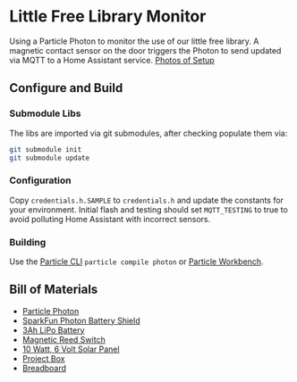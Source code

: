 # Little Free Library Monitor

Using a Particle Photon to monitor the use of our little free library. A magnetic contact sensor on the door triggers
the Photon to send updated via MQTT to a Home Assistant service.
[Photos of Setup](https://photos.google.com/album/AF1QipPHDW3iUdu1Ugqbixq3_dPn7eGMZKW9jqxLb1ks)

## Configure and Build

### Submodule Libs

The libs are imported via git submodules, after checking populate them via:

```bash
git submodule init
git submodule update
```

### Configuration

Copy `credentials.h.SAMPLE` to `credentials.h` and update the constants for your environment. Initial flash and testing
should set `MQTT_TESTING` to true to avoid polluting Home Assistant with incorrect sensors.

### Building

Use the [Particle CLI](https://docs.particle.io/tutorials/developer-tools/cli/) `particle compile photon` or
[Particle Workbench](https://docs.particle.io/tutorials/developer-tools/workbench/).


## Bill of Materials

* [Particle Photon](https://store.particle.io/collections/gen-2/products/photon)
* [SparkFun Photon Battery Shield](https://www.sparkfun.com/products/13626)
* [3Ah LiPo Battery](https://www.amazon.com/gp/product/B07TVDPC21)
* [Magnetic Reed Switch](https://www.amazon.com/gp/product/B07YVG94SF)
* [10 Watt, 6 Volt Solar Panel](https://www.amazon.com/gp/product/B085W9KCZ8)
* [Project Box](https://www.amazon.com/gp/product/B073Y7FW1Q)
* [Breadboard](https://www.amazon.com/gp/product/B07PCJP9DY)

